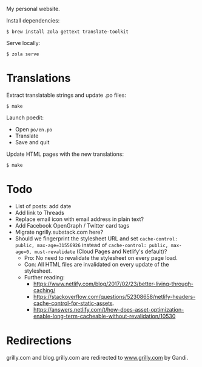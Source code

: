 My personal website.

Install dependencies:

    $ brew install zola gettext translate-toolkit

Serve locally:

    $ zola serve

# Translations

Extract translatable strings and update .po files:

    $ make

Launch poedit:

- Open `po/en.po`
- Translate
- Save and quit

Update HTML pages with the new translations:

    $ make

# Todo

- List of posts: add date
- Add link to Threads
- Replace email icon with email address in plain text?
- Add Facebook OpenGraph / Twitter card tags
- Migrate ngrilly.substack.com here?
- Should we fingerprint the stylesheet URL and set `cache-control: public, max-age=31556926` instead of `cache-control: public, max-age=0, must-revalidate` (Cloud Pages and Netlify's default)?
    - Pro: No need to revalidate the stylesheet on every page load.
    - Con: All HTML files are invalidated on every update of the stylesheet.
    - Further reading:
        - https://www.netlify.com/blog/2017/02/23/better-living-through-caching/
        - https://stackoverflow.com/questions/52308658/netlify-headers-cache-control-for-static-assets.
        - https://answers.netlify.com/t/how-does-asset-optimization-enable-long-term-cacheable-without-revalidation/10530

# Redirections

grilly.com and blog.grilly.com are redirected to www.grilly.com by Gandi.
